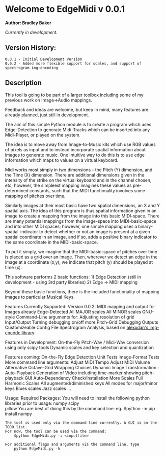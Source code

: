 # Welcome to EdgeMidi v 0.0.1
**Author: Bradley Baker**

*Currently in development.*

## Version History:
	0.0.1 - Initial Development Version
	0.0.2 - Added more flexible support for scales, and support of spectrogram img-encoding

## Description

This tool is going to be part of a larger toolbox including some of my previous work on Image->Audio mappings.  

Feedback and ideas are welcome, but keep in mind, many features are already planned, just still in development.

The aim of this simple Python module is to create a program which uses Edge-Detection to generate Midi-Tracks 
which can be inserted into any Midi-Player, or played on the system. 

The idea is to move away from Image-to-Music kits which use RGB values of pixels as input and to instead incorporate 
spatial information about images to generate music. One intuitive way to do this is to use edge information which maps to 
values on a virtual keyboard. 

Midi works most simply in two dimensions - the Pitch (Y) dimension, and the Time (X) dimension. There are additional 
dimensions given in the intensity of the strike on the virtual keyboard and in the channel chosen, etc; however, the simpleest
mapping imagines these values as pre-determined constants, such that the MIDI functionality involves some mapping of 
pitches over time. 

Similarly images at their most basic have two spatial dimensions, an X and Y spatial axis. The idea of this program is 
thus spatial information given in an image to create a mapping from the image into this basic MIDI-space. There are 
many potential mappings from the image-space into MIDI-basic-space and into other MIDI spaces; however, one simple 
mapping uses a binary-spatial-indicator to detect whether or not an image is present at a given spatial coordinate in an 
image, and if so, adds a positive binary indicator to the same coordinate in the MIDI-basic-space. 

To put it simply, we imagine that the MIDI-basic-space of pitches over time is placed as a grid over an image. Then, wherever
we detect an edge in the image at a coordinate (x,y), we indicate that pitch (y) should be played at time (x). 

This software performs 2 basic functions:
	1) Edge Detection (still in development - using 3rd party libraries)
	2) Edge -> MIDI mapping 
	
Beyond these basic functions, there is the included functionality of mapping images to particular Musical Keys.


Features Currently Supported:
	Version 0.0.2:
		MIDI mapping and output for Images already Edge-Detected
		All MAJOR scales
		All MINOR scales
		GNU-style Command-Line arguments for: 
			Adjusting resolution of grid
			Input/Output
			Turning debugging on/off
			more 
		Pitch-Grid Debugging Outputs
		Customizeable Config File
		Spectrogram Analysis, based on [alexodan's img-encode library](https://github.com/alexadam/img-encode)
	
Features in Development:
	On-the-Fly Pitch-Wav / Midi-Wav conversion using only scipy tools
	Dynamic scales and key selection and quantization

Features coming:
	On-the-Fly Edge Detection 
	Unit Tests
	Image-Format Tests
	More command line arguments:
		Adjust MIDI Tempo
		Adjust MIDI Volume
	Alternative Octave-Grid Wrapping Choices
	Dynamic Image Transformation : 
	Auto-Playback
	Generation of Video including time-marker showing pitch-playback 
	GUI 
	Auto-Dependency Check/Installation
	More Scales
		Full Harmonic Scales
		All augmented/diminished keys
		All modes for major/minor keys
		Blues scales
		Jazz scales 
		...
	
Usage: 
	Required Packages:
		You will need to install the following python libraries prior to usage:
			numpy
			scipy	
			pillow
		You are best of doing this by the command line: eg. $python -m pip install numpy 

	The tool is used only via the command line currently. A GUI is on the TODO list.
	For now, the tool can be used via the command:
		$python EdgeMidi.py -i <inputfile> 
	
	For additional flags and arguments via the command line, type 
		python EdgeMidi.py -h 
